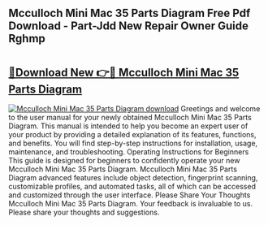 ## Mcculloch Mini Mac 35 Parts Diagram Free Pdf Download - Part-Jdd New Repair Owner Guide Rghmp

# <h2><a href="http://dfplh3.blite.top/?on=Mcculloch+Mini+Mac+35+Parts+Diagram">🔗Download New 👉🔴 Mcculloch Mini Mac 35 Parts Diagram</a></h2>

[![Mcculloch Mini Mac 35 Parts Diagram download](https://i.imgur.com/lujVjoI.png)](http://dfplh3.blite.top/?on=Mcculloch+Mini+Mac+35+Parts+Diagram)
Greetings and welcome to the user manual for your newly obtained Mcculloch Mini Mac 35 Parts Diagram. This manual is intended to help you become an expert user of your product by providing a detailed explanation of its features, functions, and benefits. You will find step-by-step instructions for installation, usage, maintenance, and troubleshooting. Operating Instructions for Beginners This guide is designed for beginners to confidently operate your new Mcculloch Mini Mac 35 Parts Diagram. Mcculloch Mini Mac 35 Parts Diagram advanced features include object detection, fingerprint scanning, customizable profiles, and automated tasks, all of which can be accessed and customized through the user interface. Please Share Your Thoughts Mcculloch Mini Mac 35 Parts Diagram. Your feedback is invaluable to us. Please share your thoughts and suggestions.

